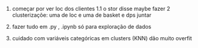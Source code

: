 1. começar por ver loc dos clientes 
1.1 o stor disse maybe fazer 2 clusterizaçõe: uma de loc e uma de basket e dps juntar

2. fazer tudo em .py , .ipynb só para exploração de dados 

3. cuidado com variáveis categóricas em clusters (KNN) dão muito overfit

